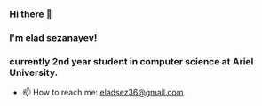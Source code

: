### Hi there 👋
### I'm elad sezanayev!
### currently 2nd year student in computer science at Ariel University.

<!--
- 🔭 I’m currently working on ...
- 🌱 I’m currently learning ...
- 👯 I’m looking to collaborate on ...
- 🤔 I’m looking for help with ...
- 💬 Ask me about ...
-->
- 📫 How to reach me: eladsez36@gmail.com


